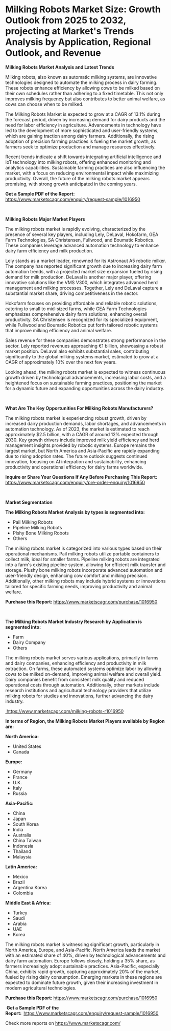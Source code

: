 <p><h1>Milking Robots Market Size: Growth Outlook from 2025 to 2032, projecting at Market's Trends Analysis by Application, Regional Outlook, and Revenue</h1></p><p><strong>Milking Robots Market Analysis and Latest Trends</strong></p>
<p><p>Milking robots, also known as automatic milking systems, are innovative technologies designed to automate the milking process in dairy farming. These robots enhance efficiency by allowing cows to be milked based on their own schedules rather than adhering to a fixed timetable. This not only improves milking frequency but also contributes to better animal welfare, as cows can choose when to be milked. </p><p>The Milking Robots Market is expected to grow at a CAGR of 13.1% during the forecast period, driven by increasing demand for dairy products and the need for labor efficiency in agriculture. Advancements in technology have led to the development of more sophisticated and user-friendly systems, which are gaining traction among dairy farmers. Additionally, the rising adoption of precision farming practices is fueling the market growth, as farmers seek to optimize production and manage resources effectively. </p><p>Recent trends indicate a shift towards integrating artificial intelligence and IoT technology into milking robots, offering enhanced monitoring and analytics capabilities. Sustainable farming practices are also influencing the market, with a focus on reducing environmental impact while maximizing productivity. Overall, the future of the milking robots market appears promising, with strong growth anticipated in the coming years.</p></p>
<p><strong>Get a Sample PDF of the Report:&nbsp;</strong> <a href="https://www.marketscagr.com/enquiry/request-sample/1016950?utm_campaign=2319&utm_medium=2&utm_source=Github&utm_content=ia&utm_term=17022025&utm_id=milking-robots">https://www.marketscagr.com/enquiry/request-sample/1016950</a></p>
<p>&nbsp;</p>
<p><strong>Milking Robots Major Market Players</strong></p>
<p><p>The milking robots market is rapidly evolving, characterized by the presence of several key players, including Lely, DeLaval, Hokofarm, GEA Farm Technologies, SA Christensen, Fullwood, and Boumatic Robotics. These companies leverage advanced automation technology to enhance dairy farm efficiency and milk production.</p><p>Lely stands as a market leader, renowned for its Astronaut A5 robotic milker. The company has reported significant growth due to increasing dairy farm automation trends, with a projected market size expansion fueled by rising demand for milk production. DeLaval is another major player, offering innovative solutions like the VMS V300, which integrates advanced herd management and milking processes. Together, Lely and DeLaval capture a substantial market share, driving competitiveness in the sector.</p><p>Hokofarm focuses on providing affordable and reliable robotic solutions, catering to small to mid-sized farms, while GEA Farm Technologies emphasizes comprehensive dairy farm solutions, enhancing overall productivity. SA Christensen is recognized for its specialized equipment, while Fullwood and Boumatic Robotics put forth tailored robotic systems that improve milking efficiency and animal welfare.</p><p>Sales revenue for these companies demonstrates strong performance in the sector. Lely reported revenues approaching €1 billion, showcasing a robust market position. DeLaval also exhibits substantial sales, contributing significantly to the global milking systems market, estimated to grow at a CAGR of approximately 10% over the next few years.</p><p>Looking ahead, the milking robots market is expected to witness continuous growth driven by technological advancements, increasing labor costs, and a heightened focus on sustainable farming practices, positioning the market for a dynamic future and expanding opportunities across the dairy industry.</p></p>
<p>&nbsp;</p>
<p><strong>What Are The Key Opportunities For Milking Robots Manufacturers?</strong></p>
<p><p>The milking robots market is experiencing robust growth, driven by increased dairy production demands, labor shortages, and advancements in automation technology. As of 2023, the market is estimated to reach approximately $2.5 billion, with a CAGR of around 12% expected through 2030. Key growth drivers include improved milk yield efficiency and herd management insights provided by robotic systems. Europe remains the largest market, but North America and Asia-Pacific are rapidly expanding due to rising adoption rates. The future outlook suggests continued innovation, focusing on AI integration and sustainability, enhancing productivity and operational efficiency for dairy farms worldwide.</p></p>
<p><strong>Inquire or Share Your Questions If Any Before Purchasing This Report:</strong> <a href="https://www.marketscagr.com/enquiry/pre-order-enquiry/1016950?utm_campaign=2319&utm_medium=2&utm_source=Github&utm_content=ia&utm_term=17022025&utm_id=milking-robots">https://www.marketscagr.com/enquiry/pre-order-enquiry/1016950</a></p>
<p>&nbsp;</p>
<p><strong>Market Segmentation</strong></p>
<p><strong>The Milking Robots Market Analysis by types is segmented into:</strong></p>
<p><ul><li>Pail Milking Robots</li><li>Pipeline Milking Robots</li><li>Plshy Bone Milking Robots</li><li>Others</li></ul></p>
<p><p>The milking robots market is categorized into various types based on their operational mechanisms. Pail milking robots utilize portable containers to collect milk, ideal for smaller farms. Pipeline milking robots are integrated into a farm's existing pipeline system, allowing for efficient milk transfer and storage. Plushy bone milking robots incorporate advanced automation and user-friendly design, enhancing cow comfort and milking precision. Additionally, other milking robots may include hybrid systems or innovations tailored for specific farming needs, improving productivity and animal welfare.</p></p>
<p><strong>Purchase this Report:&nbsp;</strong><a href="https://www.marketscagr.com/purchase/1016950?utm_campaign=2319&utm_medium=2&utm_source=Github&utm_content=ia&utm_term=17022025&utm_id=milking-robots">https://www.marketscagr.com/purchase/1016950</a></p>
<p>&nbsp;</p>
<p><strong>The Milking Robots Market Industry Research by Application is segmented into:</strong></p>
<p><ul><li>Farm</li><li>Dairy Company</li><li>Others</li></ul></p>
<p><p>The milking robots market serves various applications, primarily in farms and dairy companies, enhancing efficiency and productivity in milk extraction. On farms, these automated systems optimize labor by allowing cows to be milked on-demand, improving animal welfare and overall yield. Dairy companies benefit from consistent milk quality and reduced operational costs through automation. Additionally, other markets include research institutions and agricultural technology providers that utilize milking robots for studies and innovations, further advancing the dairy industry.</p></p>
<p><a href="https://www.marketscagr.com/milking-robots-r1016950?utm_campaign=2319&utm_medium=2&utm_source=Github&utm_content=ia&utm_term=17022025&utm_id=milking-robots">&nbsp;https://www.marketscagr.com/milking-robots-r1016950</a></p>
<p><strong>In terms of Region, the Milking Robots Market Players available by Region are:</strong></p>
<p>
    <p> <strong> North America: </strong>
        <ul>
            <li>United States</li>
            <li>Canada</li>
        </ul>
        </p> 
    <p> <strong> Europe: </strong>
        <ul>
            <li>Germany</li>
            <li>France</li>
            <li>U.K.</li>
            <li>Italy</li>
            <li>Russia</li>
        </ul>
        </p> 
    <p> <strong> Asia-Pacific: </strong>
        <ul>
            <li>China</li>
            <li>Japan</li>
            <li>South Korea</li>
            <li>India</li>
            <li>Australia</li>
            <li>China Taiwan</li>
            <li>Indonesia</li>
            <li>Thailand</li>
            <li>Malaysia</li>
        </ul>
        </p> 
    <p> <strong> Latin America: </strong>
        <ul>
            <li>Mexico</li>
            <li>Brazil</li>
            <li>Argentina Korea</li>
            <li>Colombia</li>
        </ul>
        </p> 
    <p> <strong> Middle East & Africa: </strong>
        <ul>
            <li>Turkey</li>
            <li>Saudi</li>
            <li>Arabia</li>
            <li>UAE</li>
            <li>Korea</li>
        </ul>
    </p>
    </p>
<p><p>The milking robots market is witnessing significant growth, particularly in North America, Europe, and Asia-Pacific. North America leads the market with an estimated share of 40%, driven by technological advancements and dairy farm automation. Europe follows closely, holding a 35% share, as farmers increasingly adopt sustainable practices. Asia-Pacific, especially China, exhibits rapid growth, capturing approximately 20% of the market, fueled by rising dairy consumption. Emerging markets in these regions are expected to dominate future growth, given their increasing investment in modern agricultural technologies.</p></p>
<p><strong>Purchase this Report: </strong><a href="https://www.marketscagr.com/purchase/1016950?utm_campaign=2319&utm_medium=2&utm_source=Github&utm_content=ia&utm_term=17022025&utm_id=milking-robots">https://www.marketscagr.com/purchase/1016950</a></p>
<p>&nbsp;<strong>Get a Sample PDF of the Report:&nbsp;&nbsp;</strong><a href="https://www.marketscagr.com/enquiry/request-sample/1016950?utm_campaign=2319&utm_medium=2&utm_source=Github&utm_content=ia&utm_term=17022025&utm_id=milking-robots">https://www.marketscagr.com/enquiry/request-sample/1016950</a></p>
<p><strong></strong></p>
<p>Check more reports on <a href="https://www.marketscagr.com/?utm_campaign=2319&utm_medium=2&utm_source=Github&utm_content=ia&utm_term=17022025&utm_id=milking-robots">https://www.marketscagr.com/</a></p>